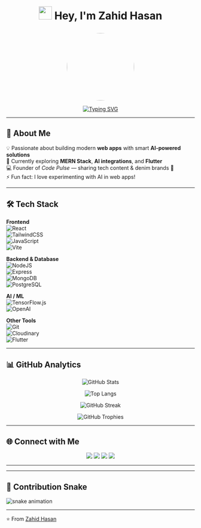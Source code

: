 <div align="center">

# <img src="https://media.giphy.com/media/hvRJCLFzcasrR4ia7z/giphy.gif" width="35"> Hey, I'm Zahid Hasan  

<img src="https://scontent.fdac27-1.fna.fbcdn.net/v/t39.30808-1/498592912_1388778059037765_7573106393754432628_n.jpg?stp=dst-jpg_s200x200_tt6&_nc_cat=109&ccb=1-7&_nc_sid=e99d92&_nc_eui2=AeGIggqfcM5nrOFqDOqimghfHdAcp7cb89wd0Byntxvz3Jw9MZ__rePGhC5MW4ce_ceBrpLzUpkKT61IlrSTXxvJ&_nc_ohc=m6k2vumr37gQ7kNvwHPYUkX&_nc_oc=AdmSMI1_CzZlA8myjtz2AtvKVzWJMHfzMd0O9qkV7rc2uy0rl_WD3Nr9Z-nlkpeBPxE&_nc_zt=24&_nc_ht=scontent.fdac27-1.fna&_nc_gid=G3wHPIy5oAFyNTfl-Gkheg&oh=00_AfVf1jGKlyQCurR8bzJoJuGDD8aK8QVGbkeIfn4F_ns3Rw&oe=68AA89EF" width="180" style="border-radius:50%;margin-top:10px;" />

[![Typing SVG](https://readme-typing-svg.herokuapp.com?font=Fira+Code&weight=600&size=24&pause=1000&color=36BCF7&center=true&vCenter=true&width=600&lines=Full+Stack+Web+Developer+💻;SEO+Expert+🔍;AI+Enthusiast+🤖;Lifelong+Learner+🚀)](https://git.io/typing-svg)

</div>

---

## 🚀 About Me  
💡 Passionate about building modern **web apps** with smart **AI-powered solutions**  
🌱 Currently exploring **MERN Stack**, **AI integrations**, and **Flutter**  
💻 Founder of *Code Pulse* — sharing tech content & denim brands 👕  
⚡ Fun fact: I love experimenting with AI in web apps!  

---

## 🛠️ Tech Stack  

**Frontend**  
![React](https://img.shields.io/badge/React-61DAFB?style=for-the-badge&logo=react&logoColor=black)  
![TailwindCSS](https://img.shields.io/badge/Tailwind_CSS-38B2AC?style=for-the-badge&logo=tailwind-css&logoColor=white)  
![JavaScript](https://img.shields.io/badge/JavaScript-F7DF1E?style=for-the-badge&logo=javascript&logoColor=black)  
![Vite](https://img.shields.io/badge/Vite-646CFF?style=for-the-badge&logo=vite&logoColor=white)  

**Backend & Database**  
![NodeJS](https://img.shields.io/badge/Node.js-339933?style=for-the-badge&logo=nodedotjs&logoColor=white)  
![Express](https://img.shields.io/badge/Express.js-000000?style=for-the-badge&logo=express&logoColor=white)  
![MongoDB](https://img.shields.io/badge/MongoDB-47A248?style=for-the-badge&logo=mongodb&logoColor=white)  
![PostgreSQL](https://img.shields.io/badge/PostgreSQL-316192?style=for-the-badge&logo=postgresql&logoColor=white)  

**AI / ML**  
![TensorFlow.js](https://img.shields.io/badge/TensorFlow.js-FF6F00?style=for-the-badge&logo=tensorflow&logoColor=white)  
![OpenAI](https://img.shields.io/badge/OpenAI-412991?style=for-the-badge&logo=openai&logoColor=white)  

**Other Tools**  
![Git](https://img.shields.io/badge/Git-F05032?style=for-the-badge&logo=git&logoColor=white)  
![Cloudinary](https://img.shields.io/badge/Cloudinary-3448C5?style=for-the-badge&logo=cloudinary&logoColor=white)  
![Flutter](https://img.shields.io/badge/Flutter-02569B?style=for-the-badge&logo=flutter&logoColor=white)  

---

## 📊 GitHub Analytics  

<p align="center">
  <img src="https://github-readme-stats.vercel.app/api?username=zahidnubcse&show_icons=true&theme=radical" alt="GitHub Stats" />
</p>

<p align="center">
  <img src="https://github-readme-stats.vercel.app/api/top-langs/?username=zahidnubcse&layout=compact&theme=radical" alt="Top Langs" />
</p>

<p align="center">
  <img src="https://streak-stats.demolab.com?user=zahidnubcse&theme=radical&hide_border=true" alt="GitHub Streak" />
</p>

<p align="center">
  <img src="https://github-profile-trophy.vercel.app/?username=zahidnubcse&theme=radical&margin-w=8&no-frame=true&row=1" alt="GitHub Trophies" />
</p>

---

## 🌐 Connect with Me  

<p align="center">
  <a href="https://zahidhasan634.netlify.app/"><img src="https://img.shields.io/badge/Portfolio-000000?style=for-the-badge&logo=vercel&logoColor=white" /></a>
  <a href="https://www.linkedin.com/in/zahid-hasan-52a74a2a6/"><img src="https://img.shields.io/badge/LinkedIn-0077B5?style=for-the-badge&logo=linkedin&logoColor=white" /></a>
  <a href="https://www.facebook.com/zahidnub/"><img src="https://img.shields.io/badge/Facebook-1877F2?style=for-the-badge&logo=facebook&logoColor=white" /></a>
  <a href="mailto:hasan_41220300634@nub.ac.bd"><img src="https://img.shields.io/badge/Email-D14836?style=for-the-badge&logo=gmail&logoColor=white" /></a>
</p>

---

---

## 🐍 Contribution Snake
![snake animation](https://raw.githubusercontent.com/zahidnubcse/zahidnubcse/output/snake.svg)

---

⭐️ From [Zahid Hasan](https://github.com/zahidnubcse)


